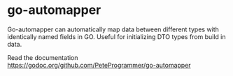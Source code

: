 # go-automapper

Go-automapper can automatically map data between different types with
identically named fields in GO. Useful for initializing DTO types from build in
data.

Read the documentation https://godoc.org/github.com/PeteProgrammer/go-automapper
